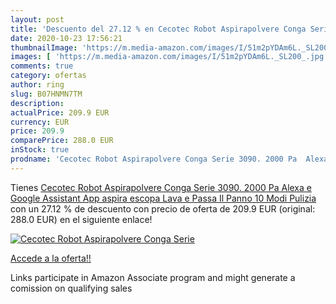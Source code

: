 ```yaml
---
layout: post
title: 'Descuento del 27.12 % en Cecotec Robot Aspirapolvere Conga Serie '
date: 2020-10-23 17:56:21
thumbnailImage: 'https://m.media-amazon.com/images/I/51m2pYDAm6L._SL200_.jpg'
images: [ 'https://m.media-amazon.com/images/I/51m2pYDAm6L._SL200_.jpg' ]
comments: true
category: ofertas
author: ring
slug: B07HNMN7TM
description:
actualPrice: 209.9 EUR
currency: EUR
price: 209.9
comparePrice: 288.0 EUR
inStock: true
prodname: 'Cecotec Robot Aspirapolvere Conga Serie 3090. 2000 Pa  Alexa e Google Assistant  App  aspira  escopa  Lava e Passa Il Panno 10 Modi Pulizia'
---
```


Tienes [Cecotec Robot Aspirapolvere Conga Serie 3090. 2000 Pa  Alexa e Google Assistant  App  aspira  escopa  Lava e Passa Il Panno 10 Modi Pulizia](https://www.amazon.it/dp/B07HNMN7TM/?tag=tolees00-21) con un 27.12 % de descuento con precio de oferta de 209.9 EUR (original: 288.0 EUR) en el siguiente enlace!

[![Cecotec Robot Aspirapolvere Conga Serie ](https://m.media-amazon.com/images/I/51m2pYDAm6L._SL200_.jpg)](https://www.amazon.it/dp/B07HNMN7TM/?tag=tolees00-21)

[Accede a la oferta!!](https://www.amazon.it/dp/B07HNMN7TM/?tag=tolees00-21)

Links participate in Amazon Associate program and might generate a comission on qualifying sales


